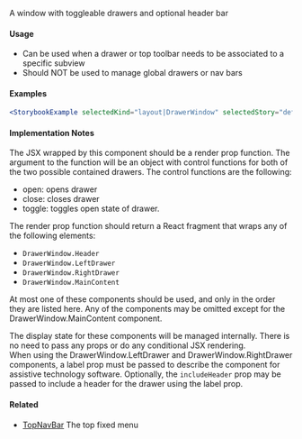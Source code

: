 A window with toggleable drawers and optional header bar

#### Usage

- Can be used when a drawer or top toolbar needs to be associated to a specific subview
- Should NOT be used to manage global drawers or nav bars

#### Examples

```jsx noeditor
<StorybookExample selectedKind="layout|DrawerWindow" selectedStory="default" />
```

#### Implementation Notes

The JSX wrapped by this component should be a render prop function.
The argument to the function will be an object with control functions for both of the two possible contained drawers. The control functions are the following:

- open: opens drawer
- close: closes drawer
- toggle: toggles open state of drawer.

The render prop function should return a React fragment that wraps any of the following elements:

- `DrawerWindow.Header`
- `DrawerWindow.LeftDrawer`
- `DrawerWindow.RightDrawer`
- `DrawerWindow.MainContent`

At most one of these components should be used, and only in the order they are
listed here. Any of the components may be omitted except for the
DrawerWindow.MainContent component.

The display state for these components will be managed internally. There is no need to pass any props
or do any conditional JSX rendering.  
When using the DrawerWindow.LeftDrawer and DrawerWindow.RightDrawer components, a label prop must be passed to describe the component for assistive technology software. Optionally, the `includeHeader` prop may be
passed to include a header for the drawer using the label prop.

#### Related

- [TopNavBar](#!/TopNavBar) The top fixed menu
